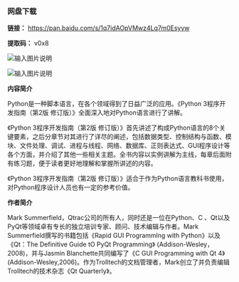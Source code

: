 ### 网盘下载

**链接：** https://pan.baidu.com/s/1q7idAOpVMwz4Lq7m0Esyvw 

**提取码：** v0x8

![输入图片说明](https://images.gitee.com/uploads/images/2020/0820/121339_26361c83_7785827.jpeg "图怪兽_6019894cc394ad904689234b6cf6b4c7_99096.jpg")

![输入图片说明](https://images.gitee.com/uploads/images/2020/0708/203624_217e305e_7785827.png "屏幕截图.png")

 **内容简介** 

Python是一种脚本语言，在各个领域得到了日益广泛的应用。《Python 3程序开发指南（第2版 修订版）》全面深入地对Python语言进行了讲解。

《Python 3程序开发指南（第2版 修订版）》首先讲述了构成Python语言的8个关键要素，之后分章节对其进行了详尽的阐述，包括数据类型、控制结构与函数、模块、文件处理、调试、进程与线程、网络、数据库、正则表达式、GUI程序设计等各个方面，并介绍了其他一些相关主题。全书内容以实例讲解为主线，每章后面附有练习题，便于读者更好地理解和掌握所讲述的内容。

《Python 3程序开发指南（第2版 修订版）》适合于作为Python语言教科书使用，对Python程序设计人员也有一定的参考价值。

 **作者简介** 

Mark Summerfield，Qtrac公司的所有人，同时还是一位在Python、C 、Qt以及PyQt等领域卓有专长的独立培训专家、顾问、技术编辑与作者。Mark Summerfield撰写的书籍包括《Rapid GUI Programmlng with Python》以及《Qt：The Definitive Guide tO PyQt Programming》 (Addison-Wesley，2008)，并与Jasmin Blanchette共同编写了《C GUI Programming with Qt 4》(Addison-Wesley,2006)。作为Trolltech的文档管理者，Mark创立了并负责编辑Trolltech的技术杂志《Qt Quarterly》。